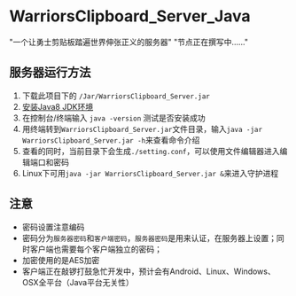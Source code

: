 # WarriorsClipboard_Server_Java
"一个让勇士剪贴板踏遍世界伸张正义的服务器"
"节点正在撰写中……"


## 服务器运行方法
 1. 下载此项目下的 `/Jar/WarriorsClipboard_Server.jar`
 2. [安装Java8 JDK环境](http://www.oracle.com/technetwork/java/javase/downloads/jdk8-downloads-2133151.html)
 3. 在控制台/终端输入 `java -version` 测试是否安装成功
 4. 用终端转到`WarriorsClipboard_Server.jar`文件目录，输入`java -jar WarriorsClipboard_Server.jar -h`来查看命令介绍
 5. 查看的同时，当前目录下会生成`./setting.conf`，可以使用文件编辑器进入编辑端口和密码
 6. Linux下可用`java -jar WarriorsClipboard_Server.jar &`来进入守护进程 
 
 
## 注意
 * 密码设置注意编码
 * 密码分为`服务器密码`和`客户端密码`，`服务器密码`是用来认证，在服务器上设置；同时客户端也需要每个客户端独立的密码；
 * 加密使用的是AES加密
 * 客户端正在敲锣打鼓急忙开发中，预计会有Android、Linux、Windows、OSX全平台（Java平台无关性）
